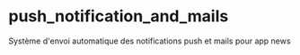 # push_notification_and_mails
Système d'envoi automatique des notifications push et mails pour app news
